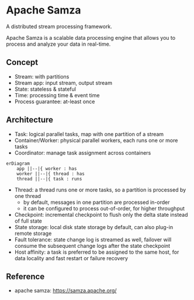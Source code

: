 # Apache Samza

A distributed stream processing framework.

Apache Samza is a scalable data processing engine that allows you to process and analyze your data in real-time.

## Concept

- Stream: with partitions
- Stream app: input stream, output stream
- State: stateless & stateful
- Time: processing time & event time
- Process guarantee: at-least once

## Architecture

- Task: logical parallel tasks, map with one partition of a stream
- Container/Worker: physical parallel workers, each runs one or more tasks
- Coordinator: manage task assignment across containers

```mermaid
erDiagram
	app ||--|{ worker : has
	worker ||--|{ thread : has
	thread ||--|{ task : runs
```

- Thread: a thread runs one or more tasks, so a partition is processed by one thread
	+ by default, messages in one partition are processed in-order
	+ it can be configured to process out-of-order, for higher throughput
- Checkpoint: incremental checkpoint to flush only the delta state instead of full state
- State storage: local disk state storage by default, can also plug-in remote storage
- Fault tolerance: state change log is streamed as well, failover will consume the subsequent change logs after the state checkpoint
- Host affinity: a task is preferred to be assigned to the same host, for data locality and fast restart or failure recovery

## Reference
- apache samza: https://samza.apache.org/